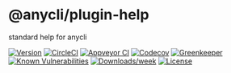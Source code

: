 @anycli/plugin-help
===================

standard help for anycli

[![Version](https://img.shields.io/npm/v/@anycli/plugin-help.svg)](https://npmjs.org/package/@anycli/plugin-help)
[![CircleCI](https://circleci.com/gh/anycli/plugin-help/tree/master.svg?style=svg)](https://circleci.com/gh/anycli/plugin-help/tree/master)
[![Appveyor CI](https://ci.appveyor.com/api/projects/status/github/anycli/plugin-help?branch=master&svg=true)](https://ci.appveyor.com/project/heroku/plugin-help/branch/master)
[![Codecov](https://codecov.io/gh/anycli/plugin-help/branch/master/graph/badge.svg)](https://codecov.io/gh/anycli/plugin-help)
[![Greenkeeper](https://badges.greenkeeper.io/anycli/plugin-help.svg)](https://greenkeeper.io/)
[![Known Vulnerabilities](https://snyk.io/test/npm/@anycli/plugin-help/badge.svg)](https://snyk.io/test/npm/@anycli/plugin-help)
[![Downloads/week](https://img.shields.io/npm/dw/@anycli/plugin-help.svg)](https://npmjs.org/package/@anycli/plugin-help)
[![License](https://img.shields.io/npm/l/@anycli/plugin-help.svg)](https://github.com/anycli/plugin-help/blob/master/package.json)
